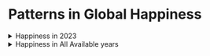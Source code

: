 # Patterns in Global Happiness

<details>

<summary>Happiness in 2023</summary>

### 2023


You can add text within a collapsed section. 

You can add an image or a code block, too.

```ruby
   puts "Hello World"
```
</details>

<details>

<summary>Happiness in All Available years</summary>

### All availble Years

You can add text within a collapsed section. 

You can add an image or a code block, too.

```ruby
   puts "Hello World"
```

</details>
